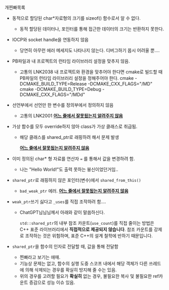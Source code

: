 개찐빠목록

- 동적으로 할당된 char*자료형의 크기를 sizeof() 함수로서 알 수 없다.
  
  - 동적 할당된 데이터나, 포인터를 통해 접근한 데이터의 크기는 반환하지 못한다.

- IOCP와 socket handle을 연동하지 않음
  
  - 당연히 아무런 에러 메세지도 나타나지 않는다.
    디버그하기 몹시 어려울 뿐....

- PB파일과 내 프로젝트의 런타임 라이브러리 설정을 맞추지 않음.
  
  - 고통의 LNK2038
    내 프로젝트와 환경을 맞추어야 한다면 cmake로 빌드할 때 PB파일의 런타임
    라이브러리 설정을 정해주어야 한다.
    cmake -DCMAKE_BUILD_TYPE=Release -DCMAKE_CXX_FLAGS="/MD"
    cmake -DCMAKE_BUILD_TYPE=Debug -DCMAKE_CXX_FLAGS="/MDd"

- 선언부에서 선언만 한 변수를 정의부에서 정의하지 않음
  
  - 고통의 LNK2001
    **<u>어느 줄에서 잘못됬는지 알려주지 않음</u>**

- 가상 함수를 모두 override하지 않아 class가 가상 클래스로 취급됨.
  
  - 해당 클래스를 shared_ptr로 래핑하려 해서 문제 발생
    
    **<u>어느 줄에서 잘못됬는지 알려주지 않음</u>**

- 이미 정의된 char* 형 자료를 연산자 `=` 를 통해서 값을 변경하려 함.
  
  - 나는 "Hello World!"도 출력 못하는 븅신이었던거임..

- `shared_ptr`로 래핑하지 않은 포인터(변수)에서 `shared_from_this()`
  
  - `bad_weak_ptr` 에러.
    **<u>어느 줄에서 잘못됬는지 알려주지 않음</u>**

- `weak_ptr`쓰기 싫다고 `_uses`를 직접 조작하려 함....
  
  - ChatGPT님님님께서 아래와 같이 말씀하신다.
    
    `std::shared_ptr`의 내부 참조 카운트(`use_count`)를 직접 줄이는 방법은 C++ 표준 라이브러리에서 **직접적으로 제공되지 않습니다**. 참조 카운트를 강제로 조작하는 것은 위험하며, 표준 C++의 설계 철학에 반하기 때문입니다.

- `shared_ptr`을 함수의 인자로 전달할 때, 값을 통해 전달함
  
  - 찐빠라고 보기는 애매.
  - 기능상 문제는 없고, 함수의 실행 도중 스코프 내에서 해당 객체가 다른 쓰레드에 의해 삭제되는 경우를 확실히 방지해 줄 수는 있음.
  - 위의 경우를 고려할 필요가 **확실히** 없는 경우, 불필요한 복사 및 불필요한 ref카운트 증감으로 성능 이슈 있음.
